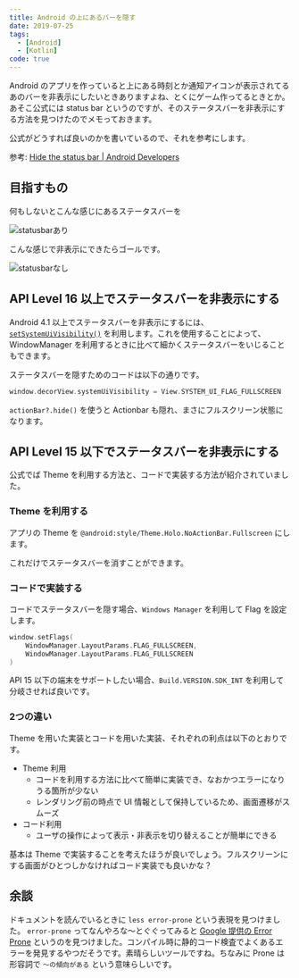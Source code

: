 ```yaml
---
title: Android の上にあるバーを隠す
date: 2019-07-25
tags:
  - [Android]
  - [Kotlin]
code: true
---
```

Android のアプリを作っていると上にある時刻とか通知アイコンが表示されてるあのバーを非表示にしたいときありますよね、とくにゲーム作ってるときとか。あそこ公式には status bar というのですが、そのステータスバーを非表示にする方法を見つけたのでメモっておきます。

公式がどうすれば良いのかを書いているので、それを参考にします。

参考: [Hide the status bar | Android Developers](https://developer.android.com/training/system-ui/status.html)

## 目指すもの

何もしないとこんな感じにあるステータスバーを

![statusbarあり](https://res.cloudinary.com/simpleisbest/image/upload/q_auto:good/v1564034250/Android%20%E3%81%AE%E4%B8%8A%E3%81%AB%E3%81%82%E3%82%8B%E3%83%90%E3%83%BC%E3%82%92%E9%9A%A0%E3%81%99/screenshot_2019-07-25_14.50.47.webp)

こんな感じで非表示にできたらゴールです。

![statusbarなし](https://res.cloudinary.com/simpleisbest/image/upload/q_auto:good/v1564034250/Android%20%E3%81%AE%E4%B8%8A%E3%81%AB%E3%81%82%E3%82%8B%E3%83%90%E3%83%BC%E3%82%92%E9%9A%A0%E3%81%99/screenshot_2019-07-25_14.52.05.webp)

## API Level 16 以上でステータスバーを非表示にする

Android 4.1 以上でステータスバーを非表示にするには、[`setSystemUiVisibility()`](https://developer.android.com/reference/android/view/View.html#setSystemUiVisibility(int)) を利用します。これを使用することによって、WindowManager を利用するときに比べて細かくステータスバーをいじることもできます。

ステータスバーを隠すためのコードは以下の通りです。

```kotlin
window.decorView.systemUiVisibility = View.SYSTEM_UI_FLAG_FULLSCREEN
```

`actionBar?.hide()` を使うと Actionbar も隠れ、まさにフルスクリーン状態になります。

## API Level 15 以下でステータスバーを非表示にする

公式でば Theme を利用する方法と、コードで実装する方法が紹介されていました。

### Theme を利用する

アプリの Theme を `@android:style/Theme.Holo.NoActionBar.Fullscreen` にします。

これだけでステータスバーを消すことができます。

### コードで実装する

コードでステータスバーを隠す場合、`Windows Manager` を利用して Flag を設定します。

```kotlin
window.setFlags(
    WindowManager.LayoutParams.FLAG_FULLSCREEN,
    WindowManager.LayoutParams.FLAG_FULLSCREEN
)
```

API 15 以下の端末をサポートしたい場合、`Build.VERSION.SDK_INT` を利用して分岐させれば良いです。

### 2つの違い

Theme を用いた実装とコードを用いた実装、それぞれの利点は以下のとおりです。

- Theme 利用
  - コードを利用する方法に比べて簡単に実装でき、なおかつエラーになりうる箇所が少ない
  - レンダリング前の時点で UI 情報として保持しているため、画面遷移がスムーズ
- コード利用
  - ユーザの操作によって表示・非表示を切り替えることが簡単にできる

基本は Theme で実装することを考えたほうが良いでしょう。フルスクリーンにする画面がひとつしかなければコード実装でも良いかな？

## 余談

ドキュメントを読んでいるときに `less error-prone` という表現を見つけました。 `error-prone` ってなんやろな〜とぐぐってみると [Google 提供の Error Prone](https://errorprone.info/) というのを見つけました。コンパイル時に静的コード検査でよくあるエラーを発見するやつだそうです。素晴らしいツールですね。ちなみに Prone は形容詞で `〜の傾向がある` という意味らしいです。
